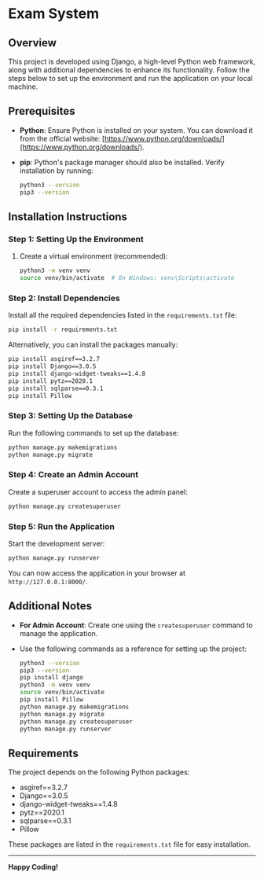 # Exam System

## Overview
This project is developed using Django, a high-level Python web framework, along with additional dependencies to enhance its functionality. Follow the steps below to set up the environment and run the application on your local machine.

## Prerequisites
- **Python**: Ensure Python is installed on your system. You can download it from the official website: [https://www.python.org/downloads/](https://www.python.org/downloads/).
- **pip**: Python's package manager should also be installed. Verify installation by running:
  
  ```bash
  python3 --version
  pip3 --version
  ```

## Installation Instructions

### Step 1: Setting Up the Environment
1. Create a virtual environment (recommended):
   
   ```bash
   python3 -m venv venv
   source venv/bin/activate  # On Windows: venv\Scripts\activate
   ```

### Step 2: Install Dependencies
Install all the required dependencies listed in the `requirements.txt` file:
   
   ```bash
   pip install -r requirements.txt
   ```

Alternatively, you can install the packages manually:

   ```bash
   pip install asgiref==3.2.7
   pip install Django==3.0.5
   pip install django-widget-tweaks==1.4.8
   pip install pytz==2020.1
   pip install sqlparse==0.3.1
   pip install Pillow
   ```

### Step 3: Setting Up the Database
Run the following commands to set up the database:

   ```bash
   python manage.py makemigrations
   python manage.py migrate
   ```

### Step 4: Create an Admin Account
Create a superuser account to access the admin panel:

   ```bash
   python manage.py createsuperuser
   ```

### Step 5: Run the Application
Start the development server:

   ```bash
   python manage.py runserver
   ```

You can now access the application in your browser at `http://127.0.0.1:8000/`.

## Additional Notes
- **For Admin Account**: Create one using the `createsuperuser` command to manage the application.
- Use the following commands as a reference for setting up the project:

  ```bash
  python3 --version
  pip3 --version
  pip install django
  python3 -m venv venv
  source venv/bin/activate
  pip install Pillow
  python manage.py makemigrations
  python manage.py migrate
  python manage.py createsuperuser
  python manage.py runserver
  ```

## Requirements
The project depends on the following Python packages:
- asgiref==3.2.7
- Django==3.0.5
- django-widget-tweaks==1.4.8
- pytz==2020.1
- sqlparse==0.3.1
- Pillow

These packages are listed in the `requirements.txt` file for easy installation.

---

**Happy Coding!**